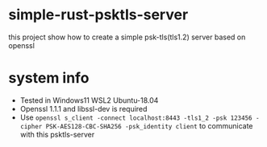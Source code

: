 # simple-rust-psktls-server
this project show how to create a simple psk-tls(tls1.2) server based on openssl

# system info
- Tested in Windows11 WSL2 Ubuntu-18.04 
- Openssl 1.1.1 and libssl-dev is required
- Use ```openssl s_client -connect localhost:8443 -tls1_2 -psk 123456 -cipher PSK-AES128-CBC-SHA256 -psk_identity client``` to communicate with this psktls-server
